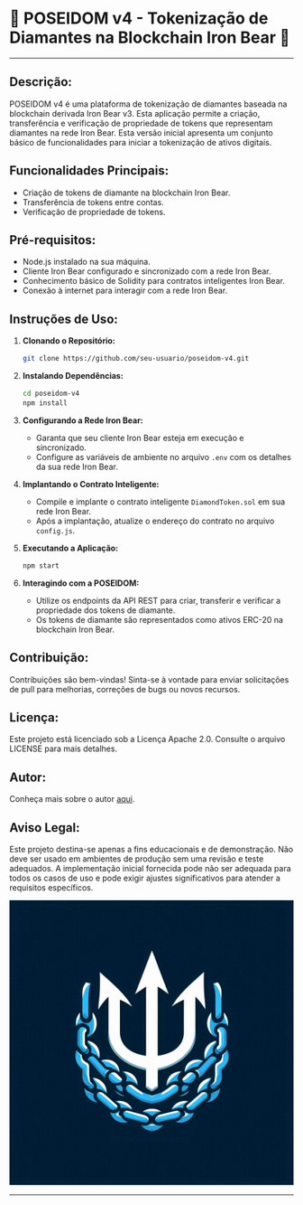 # 🔱 POSEIDOM v4 - Tokenização de Diamantes na Blockchain Iron Bear 🔱

---

## Descrição:
POSEIDOM v4 é uma plataforma de tokenização de diamantes baseada na blockchain derivada Iron Bear v3. Esta aplicação permite a criação, transferência e verificação de propriedade de tokens que representam diamantes na rede Iron Bear. Esta versão inicial apresenta um conjunto básico de funcionalidades para iniciar a tokenização de ativos digitais.

## Funcionalidades Principais:
- Criação de tokens de diamante na blockchain Iron Bear.
- Transferência de tokens entre contas.
- Verificação de propriedade de tokens.

## Pré-requisitos:
- Node.js instalado na sua máquina.
- Cliente Iron Bear configurado e sincronizado com a rede Iron Bear.
- Conhecimento básico de Solidity para contratos inteligentes Iron Bear.
- Conexão à internet para interagir com a rede Iron Bear.

## Instruções de Uso:

1. **Clonando o Repositório:**
   ```sh
   git clone https://github.com/seu-usuario/poseidom-v4.git
   ```

2. **Instalando Dependências:**
   ```sh
   cd poseidom-v4
   npm install
   ```

3. **Configurando a Rede Iron Bear:**
   - Garanta que seu cliente Iron Bear esteja em execução e sincronizado.
   - Configure as variáveis de ambiente no arquivo `.env` com os detalhes da sua rede Iron Bear.

4. **Implantando o Contrato Inteligente:**
   - Compile e implante o contrato inteligente `DiamondToken.sol` em sua rede Iron Bear.
   - Após a implantação, atualize o endereço do contrato no arquivo `config.js`.

5. **Executando a Aplicação:**
   ```sh
   npm start
   ```

6. **Interagindo com a POSEIDOM:**
   - Utilize os endpoints da API REST para criar, transferir e verificar a propriedade dos tokens de diamante.
   - Os tokens de diamante são representados como ativos ERC-20 na blockchain Iron Bear.

## Contribuição:
Contribuições são bem-vindas! Sinta-se à vontade para enviar solicitações de pull para melhorias, correções de bugs ou novos recursos.

## Licença:
Este projeto está licenciado sob a Licença Apache 2.0. Consulte o arquivo LICENSE para mais detalhes.

## Autor:
Conheça mais sobre o autor [aqui](https://nscio.vercel.app/).

## Aviso Legal:
Este projeto destina-se apenas a fins educacionais e de demonstração. Não deve ser usado em ambientes de produção sem uma revisão e teste adequados. A implementação inicial fornecida pode não ser adequada para todos os casos de uso e pode exigir ajustes significativos para atender a requisitos específicos.

![POSEIDOM Logo](logo.png)

---
